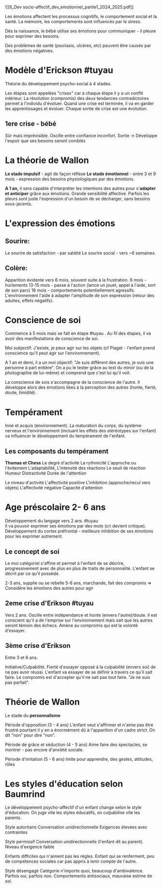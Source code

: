 ![[6_Dev socio-affectif_dev_emotionnel_partie1_2024_2025.pdf]]

Les émotions affectent les processus cognitifs, le comportement social et la santé.
La mémoire, les comportements sont influencés par le stress.

Dès la naissance, le bébé utilise ses émotions pour communiquer - il pleure pour exprimer des besoins.

Des problèmes de santé (psoriasis, ulcères, etc) peuvent être causés par des émotions négatives.

# Modèle d'Erickson #tuyau 
Théorie du développement psycho-social à 4 stades.

Les étapes sont appelées "crises" car à chaque étape il y a un conflit intérieur.
La résolution (compromis) des deux tendances contradictoires permet à l'individu d'évoluer.
Quand une crise est terminée, il va en garder les apprentissages et évoluer. Chaque sortie de crise est une évolution.

## 1ere crise - bébé
Sûr mais imprévisible. Oscille entre confiance inconfort. 
Sortie -> Développe l'espoir que ses besoins seront comblés


# La théorie de Wallon
**Le stade impulsif** - agit de façon réflexe
**Le stade émotionnel** - entre 3 et 9 mois - expression des besoins physiologiques par des émotions.

**A 1 an,** il sera capable d'interpréter les intentions des autres pour s'**adapter et anticiper** grâce aux émotions. Grande sensibilité affective. 
Parfois les pleurs sont juste l'expression d'un besoin de se décharger, sans besoins sous-jacents.

# L'expression des émotions

## Sourire: 
Le sourire de satisfaction - par satiété 
Le sourire social - vers ~6 semaines. 


## Colère: 
Apparition évidente vers 6 mois, souvent suite à la frustration.
6 mois - hurlements
13-15 mois - passe à l'action (lance un jouet, appel à l'aide, sort de son parc)
18 mois - comportements potentiellement agressifs. L'environnement l'aide à adapter l'amplitude de son expression (retour des adultes, effets négatifs).


# Conscience de soi
Commence à 5 mois mais se fait en étape #tuyau .
Au fil des étapes, il va avoir des manifestations de conscience de soi.

Moi subjectif: J'existe, je peux agir sur les objets (cf Piaget - l'enfant prend conscience qu'il peut agir sur l'environnement).

A 1 an et demi, il a un moi objectif: "Je suis différent des autres, je suis une personne à part entière". On a pu le tester grâce au test du miroir (ou de la photographie de lui-même) et comprend que c'est lui qu'il voit.

La conscience de sois s'accompagne de la conscience de l'autre. Il développe alors des émotions liées à la perception des autres (honte, fierté, doute, timidité).

# Tempérament
Inné et acquis (environnement). La maturation du corps, du système nerveux et l'environnement (incluant les effets des stéréotypes sur l'enfant) va influencer le développement du tempérament de l'enfant.

## Les composants du tempérament

**Thomas et Chess**
Le degré d'activité
La rythmicité
L'approche ou l'évitement
L'adaptabilité, 
L'intensité des réactions
Le seuil de réaction
Humeur
Distractivité
Durée de l'attention

Le niveau d'activité 
L'affectivité positive
L'inhibition (approche/recul vers objets)
L'affectivité négative
Capacité d'attention


# Age préscolaire 2- 6 ans

Développement du langage vers 2 ans. #tuyau  
Il va pouvoir exprimer ses émotions par des mots (cri devient critique).
Développement du cortex préfrontal - meilleure inhibition de ses émotions pour les exprimer autrement.


## Le concept de soi
Le moi catégoriel s'affine et permet à l'enfant de se décrire, progressivement avec de plus en plus de traits de personnalité.
L'enfant se décrit par ce qu'il possède.

2-3 ans, supplie ou se rebelle
5-6 ans, marchande, fait des compromis
=> Considère les émotions des autres pour agir


## 2eme crise d'Erikson #tuyau 
Vers 2 ans.
Oscille entre indépendance et honte (envers l'autre)/doute. Il est conscient qu'il a de l'emprise sur l'environnement mais sait que les autres seront témoin des échecs.
Amène au compromis qui est la volonté d'essayer.

## 3ème crise d'Erikson
Entre 3 et 6 ans.

Initiative/Culpabilité. 
Fierté d'essayer opposé à la culpabilité (envers soi) de ne pas avoir réussi. L'enfant va essayer de se définir à travers ce qu'il sait faire. Le compromis est d'accepter qu'il ne sait pas tout faire.
"Je ne suis pas parfait".

# Théorie de Wallon
Le stade du **personnalisme**

Période d'opposition (3 - 4 ans)
L'enfant veut s'affirmer et n'aime pas être frustré pourtant il y en a énormément dû à l'apparition d'un cadre strict. On dit "non" pour dire "non".

Période de grâce et séduction (4 - 5 ans)
Aime faire des spectacles, se montrer - pas encore d'anxiété sociale.

Période d'imitation (5 - 6 ans)
Imite pour apprendre, des gestes, attitudes, rôles


# Les styles d'éducation selon Baumrind
Le développement psycho-affectif d'un enfant change selon le style d'éducation.
On juge vite les styles éducatifs, on culpabilise vite les parents.

Style autoritaire
Conversation unidirectionnelle
Exigences élevées avec contraintes

Style permissif
Conversation unidirectionnelle (l'enfant dit au parent).
Niveau d'exigence faible

Enfants difficiles qui n'aiment pas les règles. Enfant qui se renferment, peu de compétences sociales car pas appris à tenir compte de l'autre.

Style désengagé
Catégorie n'importe quoi, beaucoup d'ambivalence. Parfois oui, parfois non.
Comportements antisociaux, mauvaise estime de soi.
